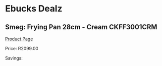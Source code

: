 
# Ebucks Dealz
## Smeg: Frying Pan 28cm - Cream CKFF3001CRM
[Product Page](https://www.ebucks.com/web/shop/productSelected.do?prodId=1170696296&catId=1196428103)

Price: R2099.00

Savings: 


	